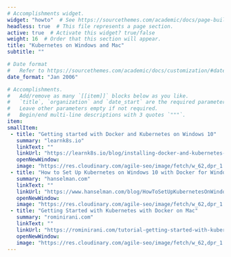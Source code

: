 ```yaml
---
# Accomplishments widget.
widget: "howto"  # See https://sourcethemes.com/academic/docs/page-builder/
headless: true  # This file represents a page section.
active: true  # Activate this widget? true/false
weight: 16  # Order that this section will appear.
title: "Kubernetes on Windows and Mac"
subtitle: ""

# Date format
#   Refer to https://sourcethemes.com/academic/docs/customization/#date-format
date_format: "Jan 2006"

# Accomplishments.
#   Add/remove as many `[[item]]` blocks below as you like.
#   `title`, `organization` and `date_start` are the required parameters.
#   Leave other parameters empty if not required.
#   Begin/end multi-line descriptions with 3 quotes `"""`.
item: 
smallItem: 
 - title: "Getting started with Docker and Kubernetes on Windows 10"
   summary: "learnk8s.io"
   linkText: ""
   linkUrl: "https://learnk8s.io/blog/installing-docker-and-kubernetes-on-windows"
   openNewWindow: 
   image: "https://res.cloudinary.com/agile-seo/image/fetch/w_62,dpr_1.0,d_blank_am8gzx.png/https%3A%2F%2Flogo.clearbit.com%2Flearnk8s.io%3Fsize%3D250"
 - title: "How to Set Up Kubernetes on Windows 10 with Docker for Windows and run ASP.NET Core"
   summary: "hanselman.com"
   linkText: ""
   linkUrl: "https://www.hanselman.com/blog/HowToSetUpKubernetesOnWindows10WithDockerForWindowsAndRunASPNETCore.aspx"
   openNewWindow: 
   image: "https://res.cloudinary.com/agile-seo/image/fetch/w_62,dpr_1.0,d_blank_am8gzx.png/https%3A%2F%2Flogo.clearbit.com%2Fhanselman.com%3Fsize%3D250"
 - title: "Getting Started with Kubernetes with Docker on Mac"
   summary: "rominirani.com"
   linkText: ""
   linkUrl: "https://rominirani.com/tutorial-getting-started-with-kubernetes-with-docker-on-mac-7f58467203fd"
   openNewWindow: 
   image: "https://res.cloudinary.com/agile-seo/image/fetch/w_62,dpr_1.0,d_blank_am8gzx.png/https%3A%2F%2Flogo.clearbit.com%2Frominirani.com%3Fsize%3D250"
---
```



    